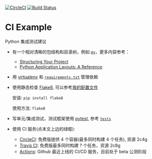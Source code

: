 [![CircleCI](https://circleci.com/gh/QwertyJack/tmp/tree/master.svg?style=svg&circle-token=4b01597782d155122d4d48b4b56d002c2b2b3368)](https://circleci.com/gh/QwertyJack/tmp/tree/master)
[![Build Status](https://travis-ci.org/QwertyJack/tmp.svg?branch=master)](https://travis-ci.org/QwertyJack/tmp)

# CI Example

Python 集成测试建议

- 有一个相对清晰的包结构和目录树，例如 [`my`](my)，更多内容参考：
    + [Structuring Your Project](https://docs.python-guide.org/writing/structure/)
    + [Python Application Layouts: A Reference](https://realpython.com/python-application-layouts/)
- 用 [virtualenv](https://virtualenv.pypa.io/en/latest/) 和 [`requirements.txt`](requirements.txt) 管理依赖
- 使用静态检查 [Flake8](http://flake8.pycqa.org/en/latest/), 可以参考[我的配置文件](.flake8)

  安装: `pip install flake8`

  使用方法: `flake8`

- 写单元/集成测试，测试框架使用 [pytest](https://docs.pytest.org/en/latest/), 参考 [`tests`](tests)
- 使用 CI 服务(点本文上边的绿框):
    + [CircleCI](https://circleci.com/): 免费版提供 4 个容器(最多同时构建 4 个任务), 资源 2c4g
    + [Travis CI](https://travis-ci.org): 免费版最多同时构建 ? 个任务，资源 2c8g
    + [Actions](https://github.com/features/actions): Github 最近上线的 CI/CD 服务，目前处于 beta 公测阶段
